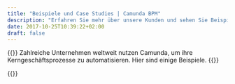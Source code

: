 ```yaml
---
title: "Beispiele und Case Studies | Camunda BPM"
description: "Erfahren Sie mehr über unsere Kunden und sehen Sie Beispiele und Case Studies zur Automatisierung von Geschäftsprozessen. Camunda ist der Marktführer für Workflow-Automatisierung und BPM. Holen Sie sich heute Ihre 30-Tage-Testversion."
date: 2017-10-25T10:39:22+02:00
draft: false
---
```


{{<highlight title="Camunda Referenzen" btn="Mit einem Experten sprechen" btnlink="/de/contact/">}}
	Zahlreiche Unternehmen weltweit nutzen Camunda, um ihre Kerngeschäftsprozesse zu automatisieren. Hier sind einige Beispiele.
{{</highlight>}}

{{<case-study>}}
